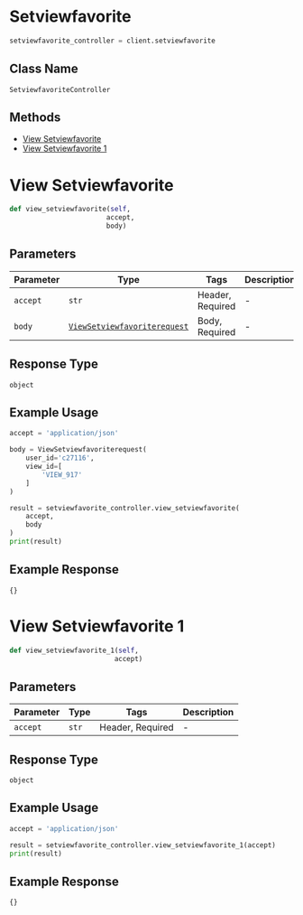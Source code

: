# Setviewfavorite

```python
setviewfavorite_controller = client.setviewfavorite
```

## Class Name

`SetviewfavoriteController`

## Methods

* [View Setviewfavorite](../../doc/controllers/setviewfavorite.md#view-setviewfavorite)
* [View Setviewfavorite 1](../../doc/controllers/setviewfavorite.md#view-setviewfavorite-1)


# View Setviewfavorite

```python
def view_setviewfavorite(self,
                        accept,
                        body)
```

## Parameters

| Parameter | Type | Tags | Description |
|  --- | --- | --- | --- |
| `accept` | `str` | Header, Required | - |
| `body` | [`ViewSetviewfavoriterequest`](../../doc/models/view-setviewfavoriterequest.md) | Body, Required | - |

## Response Type

`object`

## Example Usage

```python
accept = 'application/json'

body = ViewSetviewfavoriterequest(
    user_id='c27116',
    view_id=[
        'VIEW_917'
    ]
)

result = setviewfavorite_controller.view_setviewfavorite(
    accept,
    body
)
print(result)
```

## Example Response

```
{}
```


# View Setviewfavorite 1

```python
def view_setviewfavorite_1(self,
                          accept)
```

## Parameters

| Parameter | Type | Tags | Description |
|  --- | --- | --- | --- |
| `accept` | `str` | Header, Required | - |

## Response Type

`object`

## Example Usage

```python
accept = 'application/json'

result = setviewfavorite_controller.view_setviewfavorite_1(accept)
print(result)
```

## Example Response

```
{}
```

